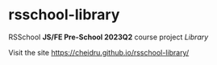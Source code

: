 # rsschool-library
RSSchool **JS/FE Pre-School 2023Q2** course project *Library*

Visit the site https://cheidru.github.io/rsschool-library/
